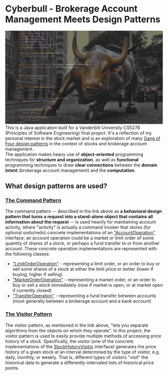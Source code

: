 # Cyberbull - Brokerage Account Management Meets Design Patterns
![cyberbull](cyberbull.png)
This is a Java application built for a Vanderbilt University CS5278 (Principles of Software Engineering) final project. 
It's a reflection of my personal interest in the stock market and is an exploration of many [Gang of Four design 
patterns](https://en.wikipedia.org/wiki/Design_Patterns) in the context of stocks and brokerage account management.  
The application makes heavy use of **object-oriented** programming techniques for **structure and organization**, as 
well as **functional** programming techniques to draw **clear connections** between the **domain intent** (brokerage account 
management) and the **computation**.

## What design patterns are used?
### [The Command Pattern](https://refactoring.guru/design-patterns/command)
The command pattern -- described in the link above as **a behavioral design pattern that turns a request into a 
stand-alone object that contains all information about the request** -- is used heavily for maintaining account 
activity, where "activity" is actually a command invoker that stores (for optional undo/redo) concrete implementations 
of an ["AccountOperation"](src/main/java/edu/vanderbilt/cs/account/commander/AccountOperation.java) interface; an 
account operation could be a market or limit order of some quantity of shares of a stock, or perhaps a 
fund transfer to or from another account. These concrete operation implementations are represented with the 
following classes: 
* ["LimitOrderOperation"](src/main/java/edu/vanderbilt/cs/account/commander/LimitOrderOperation.java) - representing 
  a limit order, or an order to buy or sell some shares of a stock at either the limit price or better (lower if 
  buying, higher if selling)
* ["MarketOrderOperation"](src/main/java/edu/vanderbilt/cs/account/commander/MarketOrderOperation.java) - 
  representing a market order, or an order to buy or sell a stock immediately (now if market is open, or at market 
  open if currently closed)
* ["TransferOperation"](src/main/java/edu/vanderbilt/cs/account/commander/TransferOperation.java) - representing a 
  fund transfer between accounts (most generally between a brokerage account and a bank account)
  
### [The Visitor Pattern](https://refactoring.guru/design-patterns/visitor)
The visitor pattern, as mentioned in the link above, "lets you separate algorithms from the objects on which they 
operate". In this project, the visitor pattern is used to easily provide multiple methods of accessing price history 
of a stock. Specifically, the visitor (one of the concrete implementations of the [StockHistoryVisitor](src/main/java/edu/vanderbilt/cs/history/StockHistoryVisitor.java) interface) generates the price history of a given 
stock at an interval determined by the type of visitor, e.g. daily, monthly, or weekly. That is, different types of 
visitors "visit" the historical data to generate a differently-intervaled lists of historical price points. 
